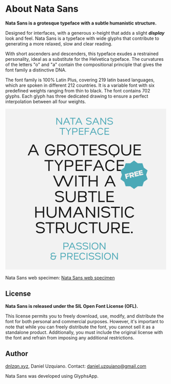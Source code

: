 # About Nata Sans
**Nata Sans is a grotesque typeface with a subtle humanistic structure.**

Designed for interfaces, with a generous x-height that adds a slight ***display*** look and feel.
Nata Sans is a typeface with wide glyphs that contribute to generating a more relaxed, slow and clear reading.

With short ascenders and descenders, this typeface exudes a restrained personality, ideal as a substitute for the Helvetica typeface.
The curvatures of the letters "o" and "a" contain the compositional principle that gives the font family a distinctive DNA.

The font family is 100% Latin Plus, covering 219 latin based languages, which are spoken in different 212 countries.
It is a variable font with six predefined weights ranging from thin to black.
The font contains 702 glyphs. Each glyph has three dedicated drawing to ensure a perfect interpolation between all four weights.

![Nata Sans preview](./Nata.svg)

Nata Sans web specimen: [Nata Sans web specimen](https://dnlzqn.xyz/nata)

## License

**Nata Sans is released under the SIL Open Font License (OFL).**

This license permits you to freely download, use, modify, and distribute the font for both personal and commercial purposes. However, it's important to note that while you can freely distribute the font, you cannot sell it as a standalone product. Additionally, you must include the original license with the font and refrain from imposing any additional restrictions.

## Author

[dnlzqn.xyz](https://www.dnlzqn.xyz/), Daniel Uzquiano. Contact: [daniel.uzquiano@gmail.com](mailto:daniel.uzquiano@gmail.com)

Nata Sans was developed using GlyphsApp.

